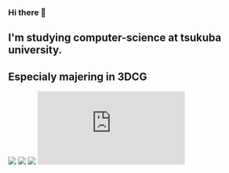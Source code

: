### Hi there 👋
## I'm studying computer-science at tsukuba university.
## Especialy majering in 3DCG
![](http://github-profile-summary-cards.vercel.app/api/cards/profile-details?username=tsukubamarshmallow&theme=default)
![](http://github-profile-summary-cards.vercel.app/api/cards/productive-time?username=tsukubamarshmallow&theme=dark&utcOffset=8)
![](http://github-profile-summary-cards.vercel.app/api/cards/stats?username=tsukubamarshmallow&theme=dark)
![](https://github-stats-evirunurm.vercel.app/api/stats.js?username=tsukubamarshmallow)


<!--
**tsukubamarshmallow/tsukubamarshmallow** is a ✨ _special_ ✨ repository because its `README.md` (this file) appears on your GitHub profile.

Here are some ideas to get you started:

- 🔭 I’m currently working on ...
- 🌱 I’m currently learning ...
- 👯 I’m looking to collaborate on ...
- 🤔 I’m looking for help with ...
- 💬 Ask me about ...
- 📫 How to reach me: ...
- 😄 Pronouns: ...
- ⚡ Fun fact: ...
-->
